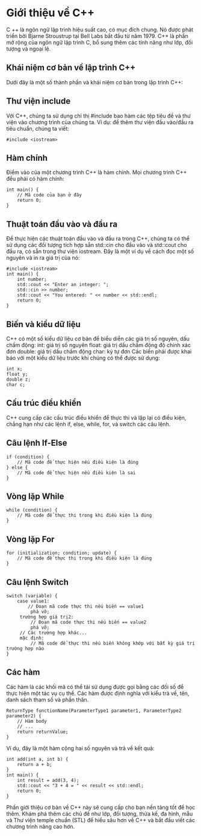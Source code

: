 # Giới thiệu về C++
C ++ là ngôn ngữ lập trình hiệu suất cao, có mục đích chung. Nó được phát triển bởi Bjarne Stroustrup tại Bell Labs bắt đầu từ năm 1979. C++ là phần mở rộng của ngôn ngữ lập trình C, bổ sung thêm các tính năng như lớp, đối tượng và ngoại lệ.
## Khái niệm cơ bản về lập trình C++
Dưới đây là một số thành phần và khái niệm cơ bản trong lập trình C++:
## Thư viện include
Với C++, chúng ta sử dụng chỉ thị #include bao hàm các tệp tiêu đề và thư viện vào chương trình của chúng ta. Ví dụ: để thêm thư viện đầu vào/đầu ra tiêu chuẩn, chúng ta viết:
~~~
#include <iostream>
~~~
## Hàm chính
Điểm vào của một chương trình C++ là hàm chính. Mọi chương trình C++ đều phải có hàm chính:
~~~
int main() {
    // Mã code của bạn ở đây
    return 0;
}
~~~
## Thuật toán đầu vào và đầu ra
Để thực hiện các thuật toán đầu vào và đầu ra trong C++, chúng ta có thể sử dụng các đối tượng tích hợp sẵn std::cin cho đầu vào và std::cout cho đầu ra, có sẵn trong thư viện iostream. Đây là một ví dụ về cách đọc một số nguyên và in ra giá trị của nó:
~~~
#include <iostream>
int main() {
    int number;
    std::cout << "Enter an integer: ";
    std::cin >> number;
    std::cout << "You entered: " << number << std::endl;
    return 0;
}
~~~
## Biến và kiểu dữ liệu
C++ có một số kiểu dữ liệu cơ bản để biểu diễn các giá trị số nguyên, dấu chấm động:
int: giá trị số nguyên
float: giá trị dấu chấm động độ chính xác đơn
double: giá trị dấu chấm động 
char: ký tự đơn
Các biến phải được khai báo với một kiểu dữ liệu trước khi chúng có thể được sử dụng:
~~~
int x;
float y;
double z;
char c;
~~~
## Cấu trúc điều khiển
C++ cung cấp các cấu trúc điều khiển để thực thi và lặp lại có điều kiện, chẳng hạn như các lệnh if, else, while, for, và switch các câu lệnh.
## Câu lệnh If-Else
~~~
if (condition) {
    // Mã code để thực hiện nếu điều kiện là đúng
} else {
    // Mã code để thực hiện nếu điều kiện là sai
}
~~~
## Vòng lặp While
~~~
while (condition) {
    // Mã code để thực thi trong khi điều kiện là đúng
}
~~~
## Vòng lặp For
~~~
for (initialization; condition; update) {
    // Mã code để thực thi trong khi điều kiện là đúng
}
~~~
## Câu lệnh Switch
~~~
switch (variable) {
    case value1:
        // Đoạn mã code thực thi nếu biến == value1
         phá vỡ;
     trường hợp giá trị2:
         // Đoạn mã code thực thi nếu biến == value2
         phá vỡ;
     // Các trường hợp khác...
     mặc định:
         // Mã code để thực thi nếu biến không khớp với bất kỳ giá trị trường hợp nào
}
~~~
## Các hàm
Các hàm là các khối mã có thể tái sử dụng được gọi bằng các đối số để thực hiện một tác vụ cụ thể. Các hàm được định nghĩa với kiểu trả về, tên, danh sách tham số và phần thân.
~~~
ReturnType functionName(ParameterType1 parameter1, ParameterType2 parameter2) {
    // Hàm body
    // ...
    return returnValue;
}
~~~
Ví dụ, đây là một hàm cộng hai số nguyên và trả về kết quả:
~~~
int add(int a, int b) {
    return a + b;
}
int main() {
    int result = add(3, 4);
    std::cout << "3 + 4 = " << result << std::endl;
    return 0;
}
~~~
Phần giới thiệu cơ bản về C++ này sẽ cung cấp cho bạn nền tảng tốt để học thêm. Khám phá thêm các chủ đề như lớp, đối tượng, thừa kế, đa hình, mẫu và Thư viện temple chuẩn (STL) để hiểu sâu hơn về C++ và bắt đầu viết các chương trình nâng cao hơn.